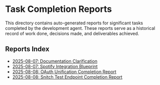 # Task Completion Reports

This directory contains auto-generated reports for significant tasks completed by the development agent. These reports serve as a historical record of work done, decisions made, and deliverables achieved.

## Reports Index

*   [2025-08-07: Documentation Clarification](./20250807-doc-clarification-completion-report.md)
*   [2025-08-07: Spotify Integration Blueprint](./20250807-spotify-blueprint-completion-report.md)
*   [2025-08-08: OAuth Unification Completion Report](./20250808-oauth-unification-completion-report.md)
*   [2025-08-08: Snitch Test Endpoint Completion Report](./20250808-snitch-test-endpoint-completion-report.md)
